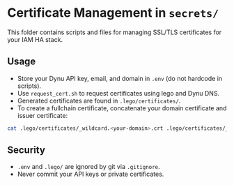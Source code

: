 # Certificate Management in `secrets/`

This folder contains scripts and files for managing SSL/TLS certificates for your IAM HA stack.

## Usage
- Store your Dynu API key, email, and domain in `.env` (do not hardcode in scripts).
- Use `request_cert.sh` to request certificates using lego and Dynu DNS.
- Generated certificates are found in `.lego/certificates/`.
- To create a fullchain certificate, concatenate your domain certificate and issuer certificate:

```bash
cat .lego/certificates/_wildcard.<your-domain>.crt .lego/certificates/_wildcard.<your-domain>.issuer.crt > fullchain.pem
```

## Security
- `.env` and `.lego/` are ignored by git via `.gitignore`.
- Never commit your API keys or private certificates.
